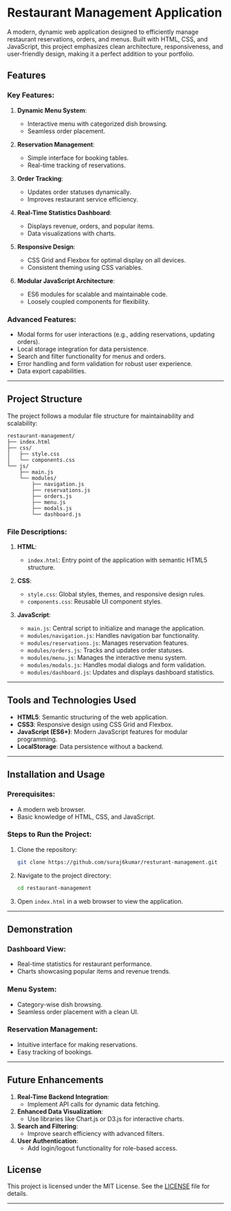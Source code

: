 # Restaurant Management Application

A modern, dynamic web application designed to efficiently manage restaurant reservations, orders, and menus. Built with HTML, CSS, and JavaScript, this project emphasizes clean architecture, responsiveness, and user-friendly design, making it a perfect addition to your portfolio.

## Features
### Key Features:
1. **Dynamic Menu System**:
   - Interactive menu with categorized dish browsing.
   - Seamless order placement.

2. **Reservation Management**:
   - Simple interface for booking tables.
   - Real-time tracking of reservations.

3. **Order Tracking**:
   - Updates order statuses dynamically.
   - Improves restaurant service efficiency.

4. **Real-Time Statistics Dashboard**:
   - Displays revenue, orders, and popular items.
   - Data visualizations with charts.

5. **Responsive Design**:
   - CSS Grid and Flexbox for optimal display on all devices.
   - Consistent theming using CSS variables.

6. **Modular JavaScript Architecture**:
   - ES6 modules for scalable and maintainable code.
   - Loosely coupled components for flexibility.

### Advanced Features:
- Modal forms for user interactions (e.g., adding reservations, updating orders).
- Local storage integration for data persistence.
- Search and filter functionality for menus and orders.
- Error handling and form validation for robust user experience.
- Data export capabilities.

---

## Project Structure

The project follows a modular file structure for maintainability and scalability:

```plaintext
restaurant-management/
├── index.html
├── css/
│   ├── style.css
│   └── components.css
└── js/
    ├── main.js
    └── modules/
        ├── navigation.js
        ├── reservations.js
        ├── orders.js
        ├── menu.js
        ├── modals.js
        └── dashboard.js
```

### File Descriptions:

1. **HTML**:
   - `index.html`: Entry point of the application with semantic HTML5 structure.

2. **CSS**:
   - `style.css`: Global styles, themes, and responsive design rules.
   - `components.css`: Reusable UI component styles.

3. **JavaScript**:
   - `main.js`: Central script to initialize and manage the application.
   - `modules/navigation.js`: Handles navigation bar functionality.
   - `modules/reservations.js`: Manages reservation features.
   - `modules/orders.js`: Tracks and updates order statuses.
   - `modules/menu.js`: Manages the interactive menu system.
   - `modules/modals.js`: Handles modal dialogs and form validation.
   - `modules/dashboard.js`: Updates and displays dashboard statistics.

---

## Tools and Technologies Used

- **HTML5**: Semantic structuring of the web application.
- **CSS3**: Responsive design using CSS Grid and Flexbox.
- **JavaScript (ES6+)**: Modern JavaScript features for modular programming.
- **LocalStorage**: Data persistence without a backend.

---

## Installation and Usage

### Prerequisites:
- A modern web browser.
- Basic knowledge of HTML, CSS, and JavaScript.

### Steps to Run the Project:
1. Clone the repository:
   ```bash
   git clone https://github.com/suraj6kumar/resturant-management.git
   ```
2. Navigate to the project directory:
   ```bash
   cd restaurant-management
   ```
3. Open `index.html` in a web browser to view the application.

---

## Demonstration

### Dashboard View:
- Real-time statistics for restaurant performance.
- Charts showcasing popular items and revenue trends.

### Menu System:
- Category-wise dish browsing.
- Seamless order placement with a clean UI.

### Reservation Management:
- Intuitive interface for making reservations.
- Easy tracking of bookings.

---

## Future Enhancements

1. **Real-Time Backend Integration**:
   - Implement API calls for dynamic data fetching.
2. **Enhanced Data Visualization**:
   - Use libraries like Chart.js or D3.js for interactive charts.
3. **Search and Filtering**:
   - Improve search efficiency with advanced filters.
4. **User Authentication**:
   - Add login/logout functionality for role-based access.


## License

This project is licensed under the MIT License. See the [LICENSE](LICENSE) file for details.

---
